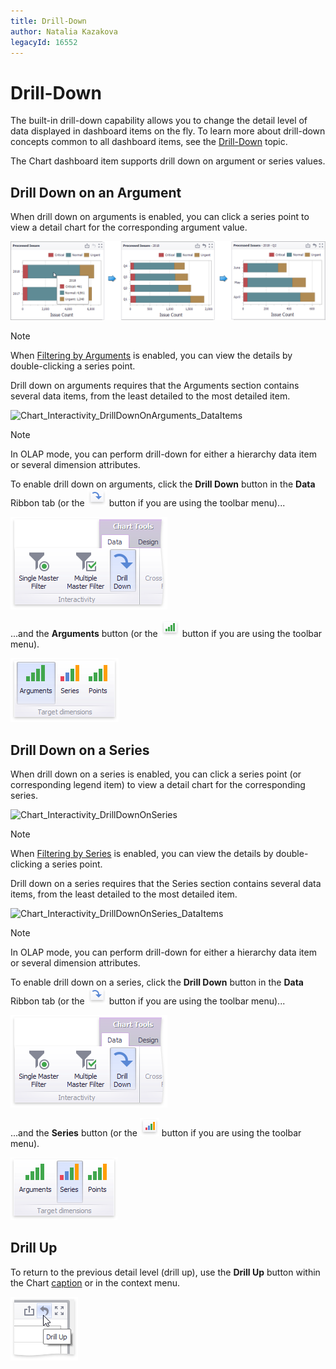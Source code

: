 ```yaml
---
title: Drill-Down
author: Natalia Kazakova
legacyId: 16552
---
```

# Drill-Down
The built-in drill-down capability allows you to change the detail level of data displayed in dashboard items on the fly. To learn more about drill-down concepts common to all dashboard items, see the [Drill-Down](../../../interactivity/drill-down.md) topic.

The Chart dashboard item supports drill down on argument or series values.

## Drill Down on an Argument
When drill down on arguments is enabled, you can click a series point to view a detail chart for the corresponding argument value.

![Chart_Interactivity_DrillDownOnArguments](../../../../../images/img21870.png)

> [!NOTE]
> When [Filtering by Arguments](master-filtering.md) is enabled, you can view the details by double-clicking a series point.

Drill down on arguments requires that the Arguments section contains several data items, from the least detailed to the most detailed item.

![Chart_Interactivity_DrillDownOnArguments_DataItems](../../../../../images/img19557.png)

> [!NOTE]
> In OLAP mode, you can perform drill-down for either a hierarchy data item or several dimension attributes.

To enable drill down on arguments, click the **Drill Down** button in the **Data** Ribbon tab (or the ![Chart_Interactivity_DrillDown_Toolbar](../../../../../images/img21873.png) button if you are using the toolbar menu)...

![Chart_Interactivity_DrillDown_Ribbon](../../../../../images/img21872.png)

...and the **Arguments** button (or the ![Chart_Interactivity_FilterByArguments_Toolbar](../../../../../images/img19511.png) button if you are using the toolbar menu).

![Chart_Interactivity_FilterByArguments_Ribbon](../../../../../images/img19310.png)

## Drill Down on a Series
When drill down on a series is enabled, you can click a series point (or corresponding legend item) to view a detail chart for the corresponding series.

![Chart_Interactivity_DrillDownOnSeries](../../../../../images/img21871.png)

> [!NOTE]
> When [Filtering by Series](master-filtering.md) is enabled, you can view the details by double-clicking a series point.

Drill down on a series requires that the Series section contains several data items, from the least detailed to the most detailed item.

![Chart_Interactivity_DrillDownOnSeries_DataItems](../../../../../images/img19556.png)

> [!NOTE]
> In OLAP mode, you can perform drill-down for either a hierarchy data item or several dimension attributes.

To enable drill down on a series, click the **Drill Down** button in the **Data** Ribbon tab (or the ![Chart_Interactivity_DrillDown_Toolbar](../../../../../images/img21873.png) button if you are using the toolbar menu)...

![Chart_Interactivity_DrillDown_Ribbon](../../../../../images/img21872.png)

...and the **Series** button (or the ![Chart_Interactivity_FilterBySeries_Toolbar](../../../../../images/img19512.png) button if you are using the toolbar menu).

![Chart_Interactivity_FilterBySeries_Ribbon](../../../../../images/img19311.png)

## Drill Up
To return to the previous detail level (drill up), use the **Drill Up** button within the Chart [caption](../../../dashboard-layout/dashboard-item-caption.md) or in the context menu.

![Chart_Interactivity_DrillUp](../../../../../images/img19460.png)